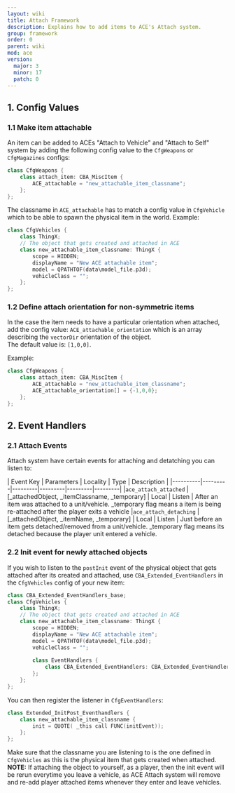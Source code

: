```yaml
---
layout: wiki
title: Attach Framework
description: Explains how to add items to ACE's Attach system.
group: framework
order: 0
parent: wiki
mod: ace
version:
  major: 3
  minor: 17
  patch: 0
---
```


## 1. Config Values
### 1.1 Make item attachable

An item can be added to ACEs "Attach to Vehicle" and "Attach to Self" system by adding the following config value to the ``CfgWeapons`` or ``CfgMagazines`` configs:
```cpp
class CfgWeapons {
    class attach_item: CBA_MiscItem {
        ACE_attachable = "new_attachable_item_classname";
    };
};
```

The classname in ``ACE_attachable`` has to match a config value in ``CfgVehicle`` which to be able to spawn the physical item in the world. Example:
```cpp
class CfgVehicles {
    class ThingX;
	// The object that gets created and attached in ACE
    class new_attachable_item_classname: ThingX {
        scope = HIDDEN;
        displayName = "New ACE attachable item";
        model = QPATHTOF(data\model_file.p3d);
		vehicleClass = "";
    };
};
```

### 1.2 Define attach orientation for non-symmetric items
In the case the item needs to have a particular orientation when attached, add the config value: ``ACE_attachable_orientation`` which is an array describing the ``vectorDir`` orientation of the object.  
The default value is: ``[1,0,0]``. 

Example: 
```cpp
class CfgWeapons {
    class attach_item: CBA_MiscItem {
        ACE_attachable = "new_attachable_item_classname";
        ACE_attachable_orientation[] = {-1,0,0};
    };
};
```

## 2. Event Handlers
### 2.1 Attach Events   
Attach system have certain events for attaching and detatching you can listen to:  

| Event Key | Parameters | Locality | Type | Description |
|----------|---------|---------|---------|---------|---------|
|`ace_attach_attached` | [_attachedObject, _itemClassname, _temporary] | Local | Listen | After an item was attached to a unit/vehicle. _temporary flag means a item is being re-attached after the player exits a vehicle
|`ace_attach_detaching` | [_attachedObject, _itemName, _temporary] | Local | Listen | Just before an item gets detached/removed from a unit/vehicle. _temporary flag means its detached because the player unit entered a vehicle.


### 2.2 Init event for newly attached objects
If you wish to listen to the ``postInit`` event of the physical object that gets attached after its created and attached, use ``CBA_Extended_EventHandlers`` in the ``CfgVehicles`` config of your new item:
```cpp
class CBA_Extended_EventHandlers_base;
class CfgVehicles {
    class ThingX;
	// The object that gets created and attached in ACE
    class new_attachable_item_classname: ThingX {
        scope = HIDDEN;
        displayName = "New ACE attachable item";
        model = QPATHTOF(data\model_file.p3d);
		vehicleClass = "";
        
        class EventHandlers {
            class CBA_Extended_EventHandlers: CBA_Extended_EventHandlers_base {};
        };
    };
};
```
You can then register the listener in ``CfgEventHandlers``:
```cpp
class Extended_InitPost_Eventhandlers {
	class new_attachable_item_classname {
	 	init = QUOTE( _this call FUNC(initEvent));
	};
};
```

Make sure that the classname you are listening to is the one defined in ``CfgVehicles`` as this is the physical item that gets created when attached.   
**NOTE:** If attaching the object to yourself, as a player, then the init event will be rerun everytime you leave a vehicle, as ACE Attach system will remove and re-add player attached items whenever they enter and leave vehicles.   